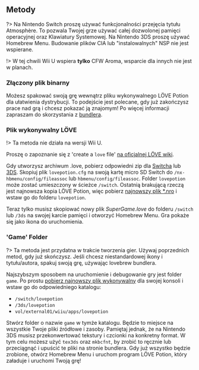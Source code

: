 ﻿## Metody

?> Na Nintendo Switch proszę używać funkcjonalności przejęcia tytułu Atmosphère. To pozwala Twojej grze używać całej dozwolonej pamięci operacyjnej oraz Klawiatury Systemowej. Na Nintendo 3DS proszę używać Homebrew Menu. Budowanie plików CIA lub "instalowalnych" NSP nie jest wspierane.

!> W tej chwili Wii U wspiera **tylko** CFW Aroma, wsparcie dla innych nie jest w planach.

### Złączony plik binarny

Możesz spakować swoją grę wewnątrz pliku wykonywalnego LÖVE Potion dla ułatwienia dystrybucji. To podejście jest polecane, gdy już zakończysz prace nad grą i chcesz pokazać ją znajomym! Po więcej informacji zapraszam do skorzystania z [bundlera](/translations/pl-pl/bundler/index.md).

### Plik wykonywalny LÖVE

!> Ta metoda nie działa na wersji Wii U.

Proszę o zapoznanie się z 'create a `love` file' [na oficjalnej LÖVE wiki](https://love2d.org/wiki/Game_Distribution#Create_a_.love-file).

Gdy utworzysz archiwum .love, pobierz odpowiedni zip dla [Switcha](files/switch-config.zip ":ignore") lub [3DS](files/3ds-config.zip ":ignore").
Skopiuj plik `lovepotion.cfg` na swoją kartę micro SD Switch do `/nx-hbmenu/config/fileassoc` lub `hbmenu/config/fileassoc`. Folder `lovepotion` może zostać umieszczony w ścieżce `/switch`. Ostatnią brakującą rzeczą jest najnowsza kopia LÖVE Potion, więc pobierz [najnowszy plik \*.nro](https://github.com/TurtleP/LovePotion/releases) i wstaw go do folderu `lovepotion`.

Teraz tylko musisz skopiować nowy plik _SuperGame.love_ do folderu `/switch` lub `/3ds` na swojej karcie pamięci i otworzyć Homebrew Menu. Gra pokaże się jako ikona do uruchomienia.

### 'Game' Folder

?> Ta metoda jest przydatna w trakcie tworzenia gier. Używaj poprzednich metod, gdy już skończysz. Jeśli chcesz niestandardowej ikony i tytułu/autora, spakuj swoją grę, używając lovebrew bundlera.

Najszybszym sposobem na uruchomienie i debugowanie gry jest folder `game`. Po prostu [pobierz najnowszy plik wykonywalny](https://github.com/TurtleP/LovePotion/releases) dla swojej konsoli i wstaw go do odpowiedniego katalogu:

- `/switch/lovepotion`
- `/3ds/lovepotion`
- `vol/external01/wiiu/apps/lovepotion`

Stwórz folder o nazwie `game` w tymże katalogu. Będzie to miejsce na wszystkie Twoje pliki źródłowe i zasoby. Pamiętaj jednak, że na Nintendo 3DS musisz przekonwertować tekstury i czcionki na konkretny format. W tym celu możesz użyć `tex3ds` oraz `mkbcfnt`, by zrobić to ręcznie lub przeciągnąć i upuścić te pliki na stronie bundlera. Gdy już wszystko będzie zrobione, otwórz Homebrew Menu i uruchom program LÖVE Potion, który załaduje i uruchomi Twoją grę!
